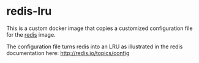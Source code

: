 # redis-lru

This is a custom docker image that copies a customized configuration
file for the [redis](https://registry.hub.docker.com/_/redis/) image.

The configuration file turns redis into an LRU as illustrated in the
redis documentation here: http://redis.io/topics/config
